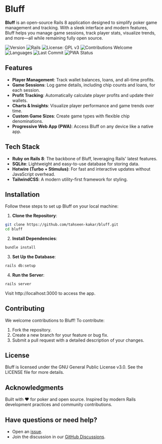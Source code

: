 # **Bluff**

**Bluff** is an open-source Rails 8 application designed to simplify poker game management and tracking. With a sleek interface and modern features, Bluff helps you manage game sessions, track player stats, visualize trends, and more—all while remaining fully open source.

![Version](https://img.shields.io/badge/version-0.3-orange)
![Rails](https://img.shields.io/badge/Rails-8.0-red)
![License: GPL v3](https://img.shields.io/badge/License-GPLv3-blue.svg)
![Contributions Welcome](https://img.shields.io/badge/Contributions-Welcome-brightgreen)
![Languages](https://img.shields.io/github/languages/top/tahseen-kakar/bluff)
![Last Commit](https://img.shields.io/github/last-commit/tahseen-kakar/bluff)
![PWA Status](https://img.shields.io/badge/PWA-Ready-brightgreen)


## **Features**
- **Player Management**: Track wallet balances, loans, and all-time profits.
- **Game Sessions**: Log game details, including chip counts and loans, for each session.
- **Profit Tracking**: Automatically calculate player profits and update their wallets.
- **Charts & Insights**: Visualize player performance and game trends over time.
- **Custom Game Sizes**: Create game types with flexible chip denominations.
- **Progressive Web App (PWA)**: Access Bluff on any device like a native app.


## **Tech Stack**
- **Ruby on Rails 8**: The backbone of Bluff, leveraging Rails' latest features.
- **SQLite**: Lightweight and easy-to-use database for storing data.
- **Hotwire (Turbo + Stimulus)**: For fast and interactive updates without JavaScript overhead.
- **TailwindCSS**: A modern utility-first framework for styling.


## **Installation**
Follow these steps to set up Bluff on your local machine:

1. **Clone the Repository**:

```bash
git clone https://github.com/tahseen-kakar/bluff.git
cd bluff
```

2. **Install Dependencies**:

```bash
bundle install
```

3. **Set Up the Database**:

```bash
rails db:setup
```

4. **Run the Server**:

```bash
rails server
```

Visit http://localhost:3000 to access the app.

## **Contributing**
We welcome contributions to Bluff! To contribute:

1. Fork the repository.
2. Create a new branch for your feature or bug fix.
3. Submit a pull request with a detailed description of your changes.

## **License**
Bluff is licensed under the GNU General Public License v3.0. See the LICENSE file for more details.

## **Acknowledgments**
Built with ❤️ for poker and open source.
Inspired by modern Rails development practices and community contributions.


## **Have questions or need help?**
- Open an [issue](https://github.com/tahseen-kakar/bluff/issues).  
- Join the discussion in our [GitHub Discussions](https://github.com/tahseen-kakar/bluff/discussions).